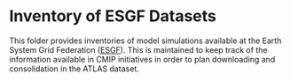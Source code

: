 # Inventory of ESGF Datasets

This folder provides inventories of model simulations available at the Earth System Grid Federation ([ESGF](https://esgf.llnl.gov)). This is maintained to keep track of the information available in CMIP initiatives in order to plan downloading and consolidation in the ATLAS dataset.
